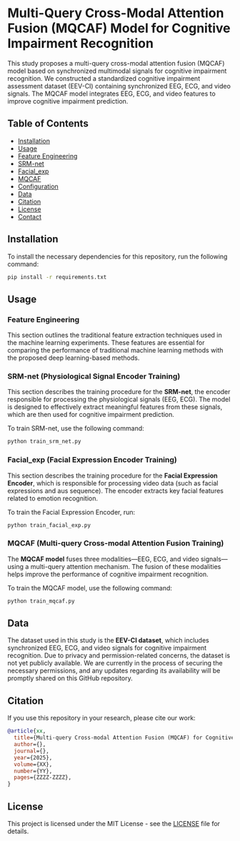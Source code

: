 # Multi-Query Cross-Modal Attention Fusion (MQCAF) Model for Cognitive Impairment Recognition

This study proposes a multi-query cross-modal attention fusion (MQCAF) model based on synchronized multimodal signals for cognitive impairment recognition. We constructed a standardized cognitive impairment assessment dataset (EEV-CI) containing synchronized EEG, ECG, and video signals. The MQCAF model integrates EEG, ECG, and video features to improve cognitive impairment prediction.

## Table of Contents
- [Installation](#installation)
- [Usage](#usage)
- [Feature Engineering](#feature-engineering)
- [SRM-net](#srm-net)
- [Facial_exp](#facial_exp)
- [MQCAF](#mqcaf)
- [Configuration](#configuration)
- [Data](#data)
- [Citation](#citation)
- [License](#license)
- [Contact](#contact)

## Installation

To install the necessary dependencies for this repository, run the following command:

```bash
pip install -r requirements.txt
```

## Usage

### Feature Engineering

This section outlines the traditional feature extraction techniques used in the machine learning experiments. These features are essential for comparing the performance of traditional machine learning methods with the proposed deep learning-based methods.

### SRM-net (Physiological Signal Encoder Training)

This section describes the training procedure for the **SRM-net**, the encoder responsible for processing the physiological signals (EEG, ECG). The model is designed to effectively extract meaningful features from these signals, which are then used for cognitive impairment prediction.

To train SRM-net, use the following command:

```bash
python train_srm_net.py
```

### Facial_exp (Facial Expression Encoder Training)

This section describes the training procedure for the **Facial Expression Encoder**, which is responsible for processing video data (such as facial expressions and aus sequence). The encoder extracts key facial features related to emotion recognition.

To train the Facial Expression Encoder, run:

```bash
python train_facial_exp.py
```

### MQCAF (Multi-query Cross-modal Attention Fusion Training)

The **MQCAF model** fuses three modalities—EEG, ECG, and video signals—using a multi-query attention mechanism. The fusion of these modalities helps improve the performance of cognitive impairment recognition.

To train the MQCAF model, use the following command:

```bash
python train_mqcaf.py
```

## Data

The dataset used in this study is the **EEV-CI dataset**, which includes synchronized EEG, ECG, and video signals for cognitive impairment recognition. Due to privacy and permission-related concerns, the dataset is not yet publicly available. We are currently in the process of securing the necessary permissions, and any updates regarding its availability will be promptly shared on this GitHub repository.


## Citation

If you use this repository in your research, please cite our work:

```bibtex
@article{xx,
  title={Multi-query Cross-modal Attention Fusion (MQCAF) for Cognitive Impairment Recognition},
  author={},
  journal={},
  year={2025},
  volume={XX},
  number={YY},
  pages={ZZZZ-ZZZZ},
}
```

## License

This project is licensed under the MIT License - see the [LICENSE](LICENSE) file for details.
